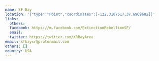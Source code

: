 ```yaml
---
name: SF Bay
location: '{"type":"Point","coordinates":[-122.3107517,37.6909682]}'
links:
  others: 
  facebook: https://m.facebook.com/ExtinctionRebellionSF/
  email: 
  twitter: https://twitter.com/XRBayArea
email: sfbayxr@protonmail.com
others: []
country: USA
---
```


